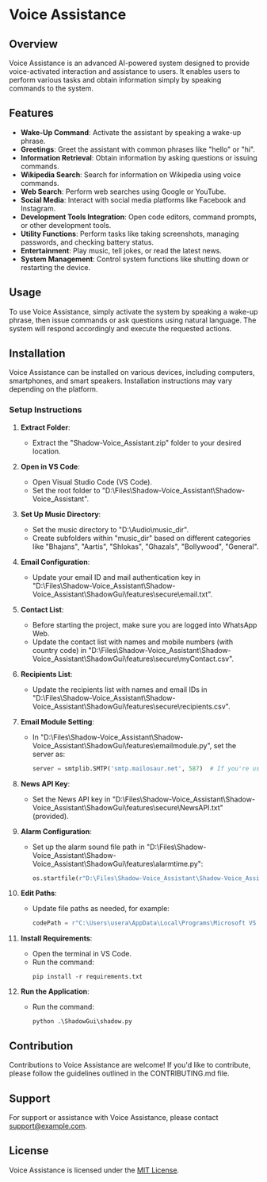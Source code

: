 # Voice Assistance

## Overview

Voice Assistance is an advanced AI-powered system designed to provide voice-activated interaction and assistance to users. It enables users to perform various tasks and obtain information simply by speaking commands to the system.

## Features

- **Wake-Up Command**: Activate the assistant by speaking a wake-up phrase.
- **Greetings**: Greet the assistant with common phrases like "hello" or "hi".
- **Information Retrieval**: Obtain information by asking questions or issuing commands.
- **Wikipedia Search**: Search for information on Wikipedia using voice commands.
- **Web Search**: Perform web searches using Google or YouTube.
- **Social Media**: Interact with social media platforms like Facebook and Instagram.
- **Development Tools Integration**: Open code editors, command prompts, or other development tools.
- **Utility Functions**: Perform tasks like taking screenshots, managing passwords, and checking battery status.
- **Entertainment**: Play music, tell jokes, or read the latest news.
- **System Management**: Control system functions like shutting down or restarting the device.

## Usage

To use Voice Assistance, simply activate the system by speaking a wake-up phrase, then issue commands or ask questions using natural language. The system will respond accordingly and execute the requested actions.

## Installation

Voice Assistance can be installed on various devices, including computers, smartphones, and smart speakers. Installation instructions may vary depending on the platform.

### Setup Instructions

1. **Extract Folder**: 
   - Extract the "Shadow-Voice_Assistant.zip" folder to your desired location.

2. **Open in VS Code**:
   - Open Visual Studio Code (VS Code).
   - Set the root folder to "D:\Files\Shadow-Voice_Assistant\Shadow-Voice_Assistant".

3. **Set Up Music Directory**:
   - Set the music directory to "D:\Audio\music_dir".
   - Create subfolders within "music_dir" based on different categories like "Bhajans", "Aartis", "Shlokas", "Ghazals", "Bollywood", "General".

4. **Email Configuration**:
   - Update your email ID and mail authentication key in "D:\Files\Shadow-Voice_Assistant\Shadow-Voice_Assistant\ShadowGui\features\secure\email.txt".

5. **Contact List**:
   - Before starting the project, make sure you are logged into WhatsApp Web.
   - Update the contact list with names and mobile numbers (with country code) in "D:\Files\Shadow-Voice_Assistant\Shadow-Voice_Assistant\ShadowGui\features\secure\myContact.csv".

6. **Recipients List**:
   - Update the recipients list with names and email IDs in "D:\Files\Shadow-Voice_Assistant\Shadow-Voice_Assistant\ShadowGui\features\secure\recipients.csv".

7. **Email Module Setting**:
   - In "D:\Files\Shadow-Voice_Assistant\Shadow-Voice_Assistant\ShadowGui\features\emailmodule.py", set the server as:
     ```python
     server = smtplib.SMTP('smtp.mailosaur.net', 587)  # If you're using a testing ID
     ```

8. **News API Key**:
   - Set the News API key in "D:\Files\Shadow-Voice_Assistant\Shadow-Voice_Assistant\ShadowGui\features\secure\NewsAPI.txt" (provided).

9. **Alarm Configuration**:
   - Set up the alarm sound file path in "D:\Files\Shadow-Voice_Assistant\Shadow-Voice_Assistant\ShadowGui\features\alarmtime.py":
     ```python
     os.startfile(r"D:\Files\Shadow-Voice_Assistant\Shadow-Voice_Assistant\ShadowGui\features\AI_alarm05.mp3")  # Update as per your requirements
     ```

10. **Edit Paths**:
    - Update file paths as needed, for example:
      ```python
      codePath = r"C:\Users\usera\AppData\Local\Programs\Microsoft VS Code\Code.exe"  # For opening VS Code
      ```

11. **Install Requirements**:
    - Open the terminal in VS Code.
    - Run the command:
      ```
      pip install -r requirements.txt
      ```

12. **Run the Application**:
    - Run the command:
      ```
      python .\ShadowGui\shadow.py
      ```

## Contribution

Contributions to Voice Assistance are welcome! If you'd like to contribute, please follow the guidelines outlined in the CONTRIBUTING.md file.

## Support

For support or assistance with Voice Assistance, please contact [support@example.com](mailto:support@example.com).

## License

Voice Assistance is licensed under the [MIT License](LICENSE).
